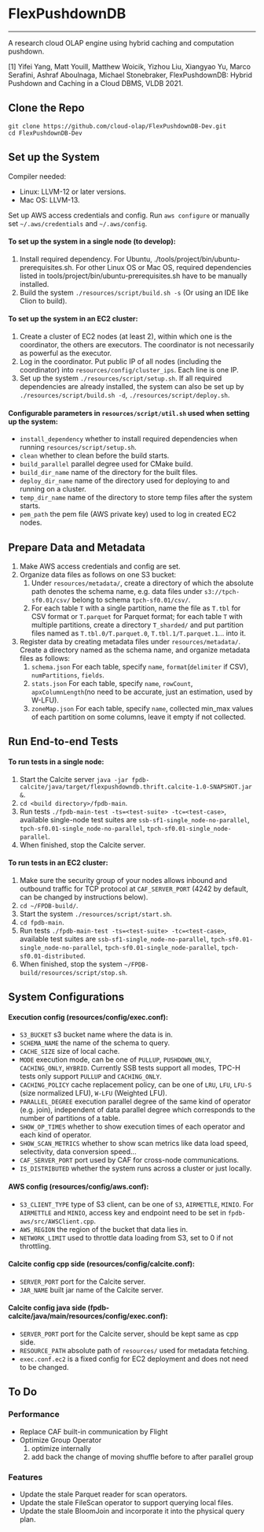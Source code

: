 # FlexPushdownDB

-----------------

A research cloud OLAP engine using hybrid caching and computation pushdown.

[1] Yifei Yang, Matt Youill, Matthew Woicik, Yizhou Liu, Xiangyao Yu, Marco Serafini, Ashraf Aboulnaga, Michael Stonebraker, FlexPushdownDB: Hybrid Pushdown and Caching in a Cloud DBMS, VLDB 2021.


## Clone the Repo

```
git clone https://github.com/cloud-olap/FlexPushdownDB-Dev.git
cd FlexPushdownDB-Dev
```


## Set up the System

Compiler needed: 
- Linux: LLVM-12 or later versions.
- Mac OS: LLVM-13.

Set up AWS access credentials and config. Run `aws configure` or manually set `~/.aws/credentials` and `~/.aws/config`.

#### To set up the system in a single node (to develop):

1. Install required dependency. For Ubuntu, ./tools/project/bin/ubuntu-prerequisites.sh. For other Linux OS or Mac OS, required dependencies listed in tools/project/bin/ubuntu-prerequisites.sh have to be manually installed.
2. Build the system `./resources/script/build.sh -s` (Or using an IDE like Clion to build).

#### To set up the system in an EC2 cluster:

1. Create a cluster of EC2 nodes (at least 2), within which one is the coordinator, the others are executors. The coordinator is not necessarily as powerful as the executor.
2. Log in the coordinator. Put public IP of all nodes (including the coordinator) into `resources/config/cluster_ips`. Each line is one IP.
3. Set up the system `./resources/script/setup.sh`. If all required dependencies are already installed, the system can also be set up by `./resources/script/build.sh -d`, `./resources/script/deploy.sh`.

#### Configurable parameters in `resources/script/util.sh` used when setting up the system:

- `install_dependency` whether to install required dependencies when running `resources/script/setup.sh`.
- `clean` whether to clean before the build starts.
- `build_parallel` parallel degree used for CMake build.
- `build_dir_name` name of the directory for the built files.
- `deploy_dir_name` name of the directory used for deploying to and running on a cluster.
- `temp_dir_name` name of the directory to store temp files after the system starts.
- `pem_path` the pem file (AWS private key) used to log in created EC2 nodes.


## Prepare Data and Metadata
1. Make AWS access credentials and config are set.
2. Organize data files as follows on one S3 bucket: 
   1) Under `resources/metadata/`, create a directory of which the absolute path denotes the schema name, e.g. data files under `s3://tpch-sf0.01/csv/` belong to schema `tpch-sf0.01/csv/`.
   2) For each table `T` with a single partition, name the file as `T.tbl` for CSV format or `T.parquet` for Parquet format; for each table `T` with multiple partitions, create a directory `T_sharded/` and put partition files named as `T.tbl.0/T.parquet.0`, `T.tbl.1/T.parquet.1`... into it.
3. Register data by creating metadata files under `resources/metadata/`. Create a directory named as the schema name, and organize metadata files as follows:
   1) `schema.json` For each table, specify `name`, `format`(`delimiter` if CSV), `numPartitions`, `fields`.
   2) `stats.json` For each table, specify `name`, `rowCount`, `apxColumnLength`(no need to be accurate, just an estimation, used by W-LFU).
   3) `zoneMap.json` For each table, specify `name`, collected min_max values of each partition on some columns, leave it empty if not collected.
   

## Run End-to-end Tests

#### To run tests in a single node:
1. Start the Calcite server `java -jar fpdb-calcite/java/target/flexpushdowndb.thrift.calcite-1.0-SNAPSHOT.jar &`.
2. `cd <build directory>/fpdb-main`.
3. Run tests `./fpdb-main-test -ts=<test-suite> -tc=<test-case>`, available single-node test suites are `ssb-sf1-single_node-no-parallel`, `tpch-sf0.01-single_node-no-parallel`, `tpch-sf0.01-single_node-parallel`.
4. When finished, stop the Calcite server.

#### To run tests in an EC2 cluster:
1. Make sure the security group of your nodes allows inbound and outbound traffic for TCP protocol at `CAF_SERVER_PORT` (4242 by default, can be changed by instructions below). 
2. `cd ~/FPDB-build/`.
3. Start the system `./resources/script/start.sh`.
4. `cd fpdb-main`.
5. Run tests `./fpdb-main-test -ts=<test-suite> -tc=<test-case>`, available test suites are `ssb-sf1-single_node-no-parallel`, `tpch-sf0.01-single_node-no-parallel`, `tpch-sf0.01-single_node-parallel`, `tpch-sf0.01-distributed`.
6. When finished, stop the system `~/FPDB-build/resources/script/stop.sh`.


## System Configurations

#### Execution config (resources/config/exec.conf):
- `S3_BUCKET` s3 bucket name where the data is in.
- `SCHEMA_NAME` the name of the schema to query.
- `CACHE_SIZE` size of local cache.
- `MODE` execution mode, can be one of `PULLUP`, `PUSHDOWN_ONLY`, `CACHING_ONLY`, `HYBRID`. Currently SSB tests support all modes, TPC-H tests only support `PULLUP` and `CACHING_ONLY`.
- `CACHING_POLICY` cache replacement policy, can be one of `LRU`, `LFU`, `LFU-S` (size normalized LFU), `W-LFU` (Weighted LFU).
- `PARALLEL_DEGREE` execution parallel degree of the same kind of operator (e.g. join), independent of data parallel degree which corresponds to the number of partitions of a table.
- `SHOW_OP_TIMES` whether to show execution times of each operator and each kind of operator.
- `SHOW_SCAN_METRICS` whether to show scan metrics like data load speed, selectivity, data conversion speed...
- `CAF_SERVER_PORT` port used by CAF for cross-node communications.
- `IS_DISTRIBUTED` whether the system runs across a cluster or just locally.

#### AWS config (resources/config/aws.conf):
- `S3_CLIENT_TYPE` type of S3 client, can be one of `S3`, `AIRMETTLE`, `MINIO`. For `AIRMETTLE` and `MINIO`, access key and endpoint need to be set in `fpdb-aws/src/AWSClient.cpp`.
- `AWS_REGION` the region of the bucket that data lies in.
- `NETWORK_LIMIT` used to throttle data loading from S3, set to 0 if not throttling.

#### Calcite config cpp side (resources/config/calcite.conf):
- `SERVER_PORT` port for the Calcite server.
- `JAR_NAME` built jar name of the Calcite server.

#### Calcite config java side (fpdb-calcite/java/main/resources/config/exec.conf):
- `SERVER_PORT` port for the Calcite server, should be kept same as cpp side.
- `RESOURCE_PATH` absolute path of `resources/` used for metadata fetching.
- `exec.conf.ec2` is a fixed config for EC2 deployment and does not need to be changed.


## To Do
### Performance
- Replace CAF built-in communication by Flight
- Optimize Group Operator
  1) optimize internally
  2) add back the change of moving shuffle before to after parallel group

### Features
- Update the stale Parquet reader for scan operators.
- Update the stale FileScan operator to support querying local files.
- Update the stale BloomJoin and incorporate it into the physical query plan.
